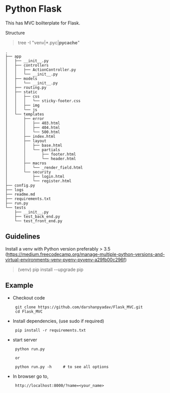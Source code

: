 # Python Flask
This has MVC boilterplate for Flask.

Structure
>tree -I "venv|*.pyc|__pycache__"
```
.
├── app
│   ├── __init__.py
│   ├── controllers
│   │   ├── ActionController.py
│   │   └── __init__.py
│   ├── models
│   │   └── __init__.py
│   ├── routing.py
│   ├── static
│   │   ├── css
│   │   │   └── sticky-footer.css
│   │   ├── img
│   │   └── js
│   └── templates
│       ├── error
│       │   ├── 403.html
│       │   ├── 404.html
│       │   └── 500.html
│       ├── index.html
│       ├── layout
│       │   ├── base.html
│       │   └── partials
│       │       ├── footer.html
│       │       └── header.html
│       ├── macros
│       │   └── _render_field.html
│       └── security
│           ├── login.html
│           └── register.html
├── config.py
├── logs
├── readme.md
├── requirements.txt
├── run.py
└── tests
    ├── __init__.py
    ├── test_back_end.py
    └── test_front_end.py
```

## Guidelines
Install a venv with Python version preferably > 3.5 (https://medium.freecodecamp.org/manage-multiple-python-versions-and-virtual-environments-venv-pyenv-pyvenv-a29fb00c296f) 
> (venv) pip install --upgrade pip


## Example

* Checkout code


       git clone https://github.com/darshanpyadav/Flask_MVC.git   
       cd Flask_MVC  

* Install dependencies, (use sudo if required)    

       pip install -r requirements.txt 

* start server    

       python run.py  
       
       or
       
       python run.py -h     # to see all options

* In browser go to,

       http://localhost:8000/?name=<your_name>
